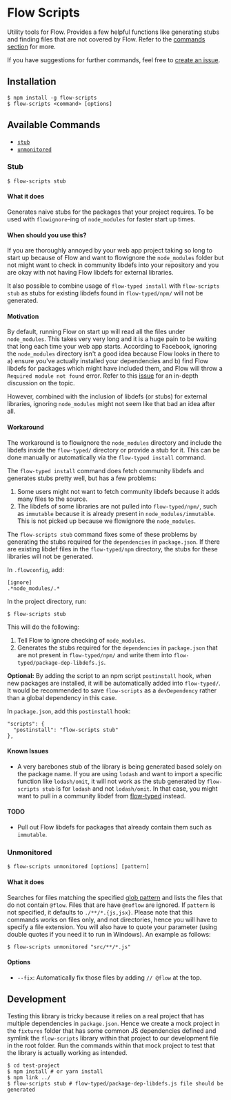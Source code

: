 # Flow Scripts

Utility tools for Flow. Provides a few helpful functions like generating stubs and finding files that are not covered by Flow. Refer to the [commands section](#available-commands) for more.

If you have suggestions for further commands, feel free to [create an issue](https://github.com/yangshun/flow-scripts/issues/new).

## Installation

```
$ npm install -g flow-scripts
$ flow-scripts <command> [options]
```

## Available Commands

- [`stub`](#stub)
- [`unmonitored`](#unmonitored)

### Stub

```
$ flow-scripts stub
```

#### What it does

Generates naive stubs for the packages that your project requires. To be used with `flowignore`-ing of `node_modules` for faster start up times.

#### When should you use this?

If you are thoroughly annoyed by your web app project taking so long to start up because of Flow and want to flowignore the `node_modules` folder but not might want to check in community libdefs into your repository and you are okay with not having Flow libdefs for external libraries.

It also possible to combine usage of `flow-typed install` with `flow-scripts stub` as stubs for existing libdefs found in `flow-typed/npm/` will not be generated.

#### Motivation

By default, running Flow on start up will read all the files under `node_modules`. This takes very very long and it is a huge pain to be waiting that long each time your web app starts. According to Facebook, ignoring the `node_modules` directory isn't a good idea because Flow looks in there to a) ensure you've actually installed your dependencies and b) find Flow libdefs for packages which might have included them, and Flow will throw a `Required module not found` error. Refer to this [issue](https://github.com/facebook/flow/issues/869) for an in-depth discussion on the topic.

However, combined with the inclusion of libdefs (or stubs) for external libraries, ignoring `node_modules` might not seem like that bad an idea after all.

#### Workaround

The workaround is to flowignore the `node_modules` directory and include the libdefs inside the `flow-typed/` directory or provide a stub for it. This can be done manually or automatically via the `flow-typed install` command.

The `flow-typed install` command does fetch community libdefs and generates stubs pretty well, but has a few problems:

1. Some users might not want to fetch community libdefs because it adds many files to the source.
2. The libdefs of some libraries are not pulled into `flow-typed/npm/`, such as `immutable` because it is already present in `node_modules/immutable`. This is not picked up because we flowignore the `node_modules`.

The `flow-scripts stub` command fixes some of these problems by generating the stubs required for the `dependencies` in `package.json`. If there are existing libdef files in the `flow-typed/npm` directory, the stubs for these libraries will not be generated.

In `.flowconfig`, add:

```
[ignore]
.*node_modules/.*
```

In the project directory, run:

```
$ flow-scripts stub
```

This will do the following:

1. Tell Flow to ignore checking of `node_modules`.
2. Generates the stubs required for the `dependencies` in `package.json` that are not present in `flow-typed/npm/` and write them into `flow-typed/package-dep-libdefs.js`.

**Optional:** By adding the script to an npm script `postinstall` hook, when new packages are installed, it will be automatically added into `flow-typed/`. It would be recommended to save `flow-scripts` as a `devDependency` rather than a global dependency in this case.

In `package.json`, add this `postinstall` hook:

```
"scripts": {
  "postinstall": "flow-scripts stub"
},
```

#### Known Issues

- A very barebones stub of the library is being generated based solely on the package name. If you are using `lodash` and want to import a specific function like `lodash/omit`, it will not work as the stub generated by `flow-scripts stub` is for `lodash` and not `lodash/omit`. In that case, you might want to pull in a community libdef from [flow-typed](https://github.com/flowtype/flow-typed) instead.

#### TODO

- Pull out Flow libdefs for packages that already contain them such as `immutable`.

### Unmonitored

```
$ flow-scripts unmonitored [options] [pattern]
```

#### What it does

Searches for files matching the specified [glob pattern](https://www.wikiwand.com/en/Glob_(programming)) and lists the files that do not contain `@flow`. Files that are have `@noflow` are ignored. If `pattern` is not specified, it defaults to `./**/*.{js,jsx}`. Please note that this commands works on files only, and not directories, hence you will have to specify a file extension. You will also have to quote your parameter (using double quotes if you need it to run in Windows). An example as follows:

```
$ flow-scripts unmonitored "src/**/*.js"
```

#### Options

- `--fix`: Automatically fix those files by adding `// @flow` at the top.

## Development

Testing this library is tricky because it relies on a real project that has multiple dependencies in `package.json`. Hence we create a mock project in the `fixtures` folder that has some common JS dependencies defined and symlink the `flow-scripts` library within that project to our development file in the root folder. Run the commands within that mock project to test that the library is actually working as intended.

```
$ cd test-project
$ npm install # or yarn install
$ npm link ../
$ flow-scripts stub # flow-typed/package-dep-libdefs.js file should be generated
```
